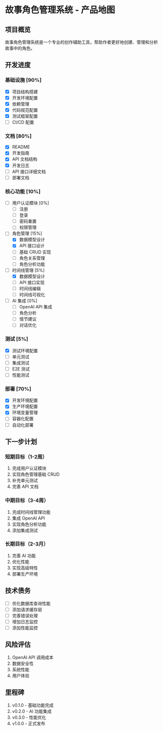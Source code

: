 # 故事角色管理系统 - 产品地图

## 项目概览
故事角色管理系统是一个专业的创作辅助工具，帮助作者更好地创建、管理和分析故事中的角色。

## 开发进度

### 基础设施 [90%]
- [x] 项目结构搭建
- [x] 开发环境配置
- [x] 依赖管理
- [x] 代码规范配置
- [x] 测试框架配置
- [ ] CI/CD 配置

### 文档 [80%]
- [x] README
- [x] 开发指南
- [x] API 文档结构
- [x] 开发日志
- [ ] API 接口详细文档
- [ ] 部署文档

### 核心功能 [10%]
- [ ] 用户认证模块 [0%]
  - [ ] 注册
  - [ ] 登录
  - [ ] 密码重置
  - [ ] 权限管理

- [ ] 角色管理 [15%]
  - [x] 数据模型设计
  - [x] API 接口设计
  - [ ] 基础 CRUD 实现
  - [ ] 角色关系管理
  - [ ] 角色分析功能

- [ ] 时间线管理 [5%]
  - [x] 数据模型设计
  - [ ] API 接口实现
  - [ ] 时间线编辑
  - [ ] 时间线可视化

- [ ] AI 集成 [0%]
  - [ ] OpenAI API 集成
  - [ ] 角色分析
  - [ ] 情节建议
  - [ ] 对话优化

### 测试 [5%]
- [x] 测试环境配置
- [ ] 单元测试
- [ ] 集成测试
- [ ] E2E 测试
- [ ] 性能测试

### 部署 [70%]
- [x] 开发环境配置
- [x] 生产环境配置
- [x] 环境变量管理
- [ ] 容器化配置
- [ ] 自动化部署

## 下一步计划

### 短期目标（1-2周）
1. 完成用户认证模块
2. 实现角色管理基础 CRUD
3. 补充单元测试
4. 完善 API 文档

### 中期目标（3-4周）
1. 完成时间线管理功能
2. 集成 OpenAI API
3. 实现角色分析功能
4. 添加集成测试

### 长期目标（2-3月）
1. 完善 AI 功能
2. 优化性能
3. 实现高级特性
4. 部署生产环境

## 技术债务
- [ ] 优化数据库查询性能
- [ ] 添加请求缓存层
- [ ] 完善错误处理
- [ ] 增加日志监控
- [ ] 添加性能监控

## 风险评估
1. OpenAI API 调用成本
2. 数据安全性
3. 系统性能
4. 用户体验

## 里程碑
1. v0.1.0 - 基础功能完成
2. v0.2.0 - AI 功能集成
3. v0.3.0 - 性能优化
4. v1.0.0 - 正式发布 